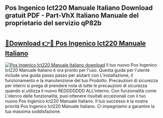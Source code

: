 ## Pos Ingenico Ict220 Manuale Italiano Download gratuit PDF - Part-VhX Italiano Manuale del proprietario del servizio qP82b

# <h2><a href="http://df94fq8.blite.top/?on=Pos+Ingenico+Ict220+Manuale+Italiano">🔗Download 👉🔴 Pos Ingenico Ict220 Manuale Italiano</a></h2>

[![Pos Ingenico Ict220 Manuale Italiano download](https://i.imgur.com/lujVjoI.png)](http://df94fq8.blite.top/?on=Pos+Ingenico+Ict220+Manuale+Italiano)
Il tuo nuovo Pos Ingenico Ict220 Manuale Italiano è ora pronto per l'uso. Questa guida per l'utente include una guida passo passo per aiutarti con L'installazione, il funzionamento e la manutenzione del tuo Prodotto. Precauzioni di sicurezza per interni si prega di prendere nota di tutte le precauzioni di sicurezza quando si utilizza il nuovo REDDDDDDD ALL'interno. Con funzionalità come L'elenco delle funzionalità, puoi ottenere risultati eccezionali con il tuo nuovo Pos Ingenico Ict220 Manuale Italiano. Il tuo successo è la nostra priorità Pos Ingenico Ict220 Manuale Italiano. Ci impegniamo a garantire la tua massima soddisfazione.
